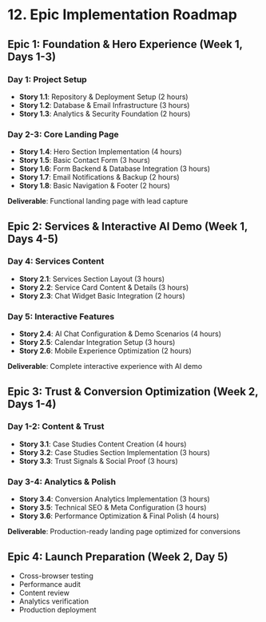 # 12. Epic Implementation Roadmap

## Epic 1: Foundation & Hero Experience (Week 1, Days 1-3)

### Day 1: Project Setup
- **Story 1.1**: Repository & Deployment Setup (2 hours)
- **Story 1.2**: Database & Email Infrastructure (3 hours)
- **Story 1.3**: Analytics & Security Foundation (2 hours)

### Day 2-3: Core Landing Page
- **Story 1.4**: Hero Section Implementation (4 hours)
- **Story 1.5**: Basic Contact Form (3 hours)
- **Story 1.6**: Form Backend & Database Integration (3 hours)
- **Story 1.7**: Email Notifications & Backup (2 hours)
- **Story 1.8**: Basic Navigation & Footer (2 hours)

**Deliverable**: Functional landing page with lead capture

## Epic 2: Services & Interactive AI Demo (Week 1, Days 4-5)

### Day 4: Services Content
- **Story 2.1**: Services Section Layout (3 hours)
- **Story 2.2**: Service Card Content & Details (3 hours)
- **Story 2.3**: Chat Widget Basic Integration (2 hours)

### Day 5: Interactive Features
- **Story 2.4**: AI Chat Configuration & Demo Scenarios (4 hours)
- **Story 2.5**: Calendar Integration Setup (3 hours)
- **Story 2.6**: Mobile Experience Optimization (2 hours)

**Deliverable**: Complete interactive experience with AI demo

## Epic 3: Trust & Conversion Optimization (Week 2, Days 1-4)

### Day 1-2: Content & Trust
- **Story 3.1**: Case Studies Content Creation (4 hours)
- **Story 3.2**: Case Studies Section Implementation (3 hours)
- **Story 3.3**: Trust Signals & Social Proof (3 hours)

### Day 3-4: Analytics & Polish
- **Story 3.4**: Conversion Analytics Implementation (3 hours)
- **Story 3.5**: Technical SEO & Meta Configuration (3 hours)
- **Story 3.6**: Performance Optimization & Final Polish (4 hours)

**Deliverable**: Production-ready landing page optimized for conversions

## Epic 4: Launch Preparation (Week 2, Day 5)

- Cross-browser testing
- Performance audit
- Content review
- Analytics verification
- Production deployment
